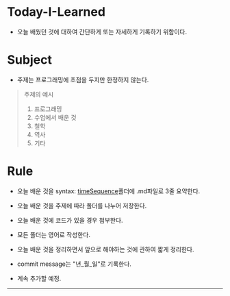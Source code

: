 ﻿# Today-I-Learned

 * 오늘 배웠던 것에 대하여 간단하게 또는 자세하게 기록하기 위함이다.
 
# Subject

 * 주제는 프로그래밍에 초점을 두지만 한정하지 않는다.
 > 주제의 예시
  > 1. 프로그래밍
  > 2. 수업에서 배운 것
  > 3. 철학
  > 4. 역사
  > 5. 기타
# Rule

 * 오늘 배운 것을 syntax: [timeSequence]()폴더에 .md파일로 3줄 요약한다.
 * 오늘 배운 것을 주제에 따라 폴더를 나누어 저장한다.
 * 오늘 배운 것에 코드가 있을 경우 첨부한다.
 * 모든 폴더는 영어로 작성한다.
 * 오늘 배운 것을 정리하면서 앞으로 해야하는 것에 관하여 짧게 정리한다.
 * commit message는 "년_월_일"로 기록한다.

 * 계속 추가할 예정.
 
 ----------------------------------------------------------------
